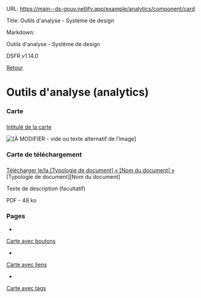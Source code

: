 URL:
https://main--ds-gouv.netlify.app/example/analytics/component/card

Title:
Outils d'analyse - Système de design

Markdown:


Outils d'analyse - Système de design


DSFR v1.14.0


[Retour](../)


# Outils d'analyse (analytics)


### Carte


###
[Intitulé de la carte](../)


![[À MODIFIER - vide ou texte alternatif de l’image]](../../../../example/img/placeholder.16x9.png)


### Carte de téléchargement


###
[Télécharger le/la [Typologie de document] « [Nom du document] »](/example/img/placeholder.3x4.pdf) [Typologie de document][Nom du document]


Texte de description (facultatif)


PDF - 48 ko


### Pages


-
[Carte avec boutons](card-button)


-
[Carte avec liens](card-link)


-
[Carte avec tags](card-tag)